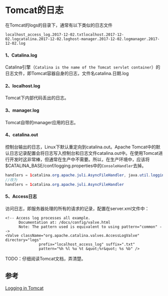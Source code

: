 # Tomcat的日志

在Tomcat的logs的目录下，通常有以下类似的日志文件

```text
localhost_access_log.2017-12-02.txtlocalhost.2017-12-02.logcatalina.2017-12-02.loghost-manager.2017-12-02.logmanager.2017-12-02.log
```

#### 1、Catalina.log

Catalina引擎（`Catalina is the name of the Tomcat servlet container`）的日志文件，即Tomcat容器自身的日志，文件名catalina.日期.log 

#### 2、localhost.log

Tomcat下内部代码丢出的日志。

#### 3、manager.log

Tomcat自带的manager应用的日志。

#### 4、catalina.out 

控制台输出的日志，Linux下默认重定向到catalina.out。Apache Tomcat中的默认日志记录配置会将日志写入控制台和日志文件catalina.out中。在使用Tomcat进行开发时这非常棒，但通常在生产中不需要。所以，在生产环境中，应该将$CATALINA\_BASE/conf/logging.properties中的`ConsoleHandler`去掉。

```java
handlers = 1catalina.org.apache.juli.AsyncFileHandler, java.util.logging.ConsoleHandler
//改为
handlers = 1catalina.org.apache.juli.AsyncFileHandler
```

#### 5、Access日志

访问日志，即服务器处理的所有的请求的记录，配置在server.xml文件中：

```markup
<!-- Access log processes all example.
      Documentation at: /docs/config/valve.html
      Note: The pattern used is equivalent to using pattern="common" -->
<Valve className="org.apache.catalina.valves.AccessLogValve" directory="logs"
               prefix="localhost_access_log" suffix=".txt"
               pattern="%h %l %u %t &quot;%r&quot; %s %b" />
```

  
TODO：仔细阅读Tomcat文档，弄清楚。

## 参考

[Logging in Tomcat  
](https://tomcat.apache.org/tomcat-8.5-doc/logging.html#Access_logging)

